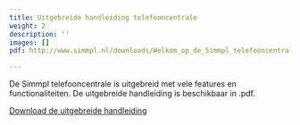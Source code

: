 ```yaml
---
title: Uitgebreide handleiding telefooncentrale
weight: 2
description: ''
images: []
pdf: http://www.simmpl.nl/downloads/Welkom_op_de_Simmpl_telefooncentrale.pdf

---
```

De Simmpl telefooncentrale is uitgebreid met vele features en functionaliteiten. De uitgebreide handleiding is beschikbaar in .pdf.

<a href="http://www.simmpl.nl/downloads/Welkom_op_de_Simmpl_telefooncentrale.pdf" _target="_blank" class="button">Download de uitgebreide handleiding</a>